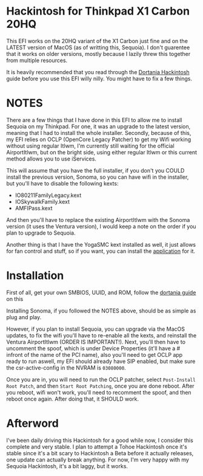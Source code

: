 # Hackintosh for Thinkpad X1 Carbon 20HQ

This EFI works on the 20HQ variant of the X1 Carbon just fine and on the LATEST version of MacOS (as of writting this, Sequoia). 
I don't guarentee that it works on older versions, mostly because I lazily threw this together from multiple resources. 

It is heavily recommended that you read through the [Dortania Hackintosh](https://dortania.github.io/OpenCore-Install-Guide) guide before you use this EFI willy nilly. You might have to fix a few things.

# NOTES

There are a few things that I have done in this EFI to allow me to install Sequoia on my Thinkpad. For one, it was an upgrade to the latest version, meaning that I had to install the whole installer. Secondly, because of this, my EFI relies on OCLP (OpenCore Legacy Patcher) to get my Wifi working without using regular Itlwm, I'm currently still waiting for the official AirportItlwm, but on the bright side, using either regular Itlwm or this current method allows you to use iServices.

This will assume that you have the full installer, if you don't you COULD install the previous version, Sonoma, so you can have wifi in the installer, but you'll have to disable the following kexts:
- IO80211FamilyLegacy.kext
- IOSkywalkFamily.kext
- AMFIPass.kext

And then you'll have to replace the existing AirportItlwm with the Sonoma version (it uses the Ventura version), I would keep a note on the order if you plan to upgrade to Sequoia.

Another thing is that I have the YogaSMC kext installed as well, it just allows for fan control and stuff, so if you want, you can install the [application](https://github.com/zhen-zen/YogaSMC) for it.

# Installation

First of all, get your own SMBIOS, UUID, and ROM, follow the [dortania guide](https://dortania.github.io/OpenCore-Install-Guide/config-laptop.plist/kaby-lake.html#platforminfo) on this 

Installing Sonoma, if you followed the NOTES above, should be as simple as plug and play.

However, if you plan to install Sequoia, you can upgrade via the MacOS updates, to fix the wifi you'll have to re-enable all the kexts, and reinstall the Ventura AirportItlwm (ORDER IS IMPORTANT!). Next, you'll then have to uncomment the spoof, which is under Device Properties (it'll have a # infront of the name of the PCI name), also you'll need to get OCLP app ready to run aswell, my EFI should already have SIP enabled, but make sure the csr-active-config in the NVRAM is `03080000`.

Once you are in, you will need to run the OCLP patcher, select `Post-Install Root Patch`, and then `Start Root Patching`, once you are done reboot. After you reboot, wifi won't work, you'll need to recomment the spoof, and then reboot once again. After doing that, it SHOULD work.

# Afterword

I've been daily driving this Hackintosh for a good while now, I consider this complete and very stable. I plan to attempt a Tohoe Hackintosh once it's stable since it's a bit scary to Hackintosh a Beta before it actually releases, one update can actually break anything. For now, I'm very happy with my Sequoia Hackintosh, it's a bit laggy, but it works.
